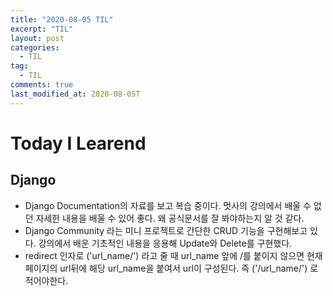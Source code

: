 ```yaml
---
title: "2020-08-05 TIL"
excerpt: "TIL"
layout: post
categories:
  - TIL
tag:
  - TIL
comments: true
last_modified_at: 2020-08-05T
---
```


# Today I Learend

## Django

- Django Documentation의 자료를 보고 복습 중이다. 멋사의 강의에서 배울 수 없던 자세한 내용을 배울 수 있어 좋다. 왜 공식문서를 잘 봐야하는지 알 것 같다.
- Django Community 라는 미니 프로젝트로 간단한 CRUD 기능을 구현해보고 있다. 강의에서 배운 기초적인 내용을 응용해 Update와 Delete를 구현했다.
- redirect 인자로 ('url_name/') 라고 줄 때 url_name 앞에 /를 붙이지 않으면 현재 페이지의 url뒤에 해당 url_name을 붙여서 url이 구성된다. 즉 ('/url_name/') 로 적어야한다.
